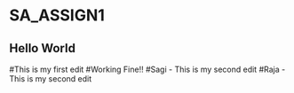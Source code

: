 # SA_ASSIGN1
## Hello World
#This is my first edit
#Working Fine!!
#Sagi - This is my second edit
#Raja - This is my second edit
